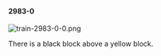 #### 2983-0
![train-2983-0-0.png](https://github.com/lil-lab/nlvr/raw/master/nlvr/train/images/53/train-2983-0-0.png "train-2983-0-0.png")

There is a black block above a yellow block.